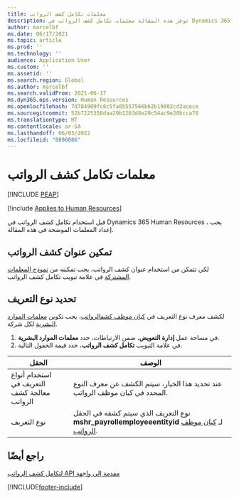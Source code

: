 ```yaml
---
title: معلمات تكامل كشف الرواتب
description: توفر هذه المقالة معلمات تكامل كشف الرواتب في Dynamics 365 Human Resources.
author: marcelbf
ms.date: 06/17/2021
ms.topic: article
ms.prod: ''
ms.technology: ''
audience: Application User
ms.custom: ''
ms.assetid: ''
ms.search.region: Global
ms.author: marcelbf
ms.search.validFrom: 2021-06-17
ms.dyn365.ops.version: Human Resources
ms.openlocfilehash: 7d784909fc8c5fa05557566b62b19802cd2acece
ms.sourcegitcommit: 52b7225350daa29b1263d8e29c54ac9e20bcca70
ms.translationtype: HT
ms.contentlocale: ar-SA
ms.lasthandoff: 06/03/2022
ms.locfileid: "8896086"
---
```

# <a name="payroll-integration-parameters"></a>معلمات تكامل كشف الرواتب


[!INCLUDE [PEAP](../includes/peap-1.md)]

[!include [Applies to Human Resources](../includes/applies-to-hr.md)]

قبل استخدام تكامل كشف الرواتب في Dynamics 365 Human Resources ، يجب إعداد المعلمات الموضحة في هذه المقالة.

## <a name="enable-payroll-address"></a>تمكين عنوان كشف الرواتب

لكي تتمكن من استخدام عنوان كشف الرواتب، يجب تمكينه من [نموذج المعلمات المشتركة](hr-setup-shared-parameters.md) في علامة تبويب تكامل كشف الرواتب.

## <a name="define-the-identification-type"></a>تحديد نوع التعريف

لكشف معرف نوع التعريف في [كيان موظف كشفالرواتب](hr-admin-integration-payroll-api-payroll-employee.md)، يجب تكوين [معلمات الموارد البشرية](hr-setup-shared-parameters.md) لكل شركة.

1. في مساحة عمل **إدارة التعويض**، ضمن الارتباطات، حدد **معلمات الموارد البشرية**. 
2. في علامة التبويب **تكامل كشف الرواتب**، حدد قيمة الحقول التالية.

| الحقل | الوصف |
| --- | --- |
| استخدام أنواع التعريف في معالجة كشف الرواتب | عند تحديد هذا الخيار، سيتم الكشف عن معرف النوع المحدد في كيان موظف الرواتب. |
| نوع التعريف | نوع التعريف الذي سيتم كشفه في الحقل **mshr_payrollemployeeentityid** لـ [كيان موظف الرواتب](hr-admin-integration-payroll-api-payroll-employee.md). |

## <a name="see-also"></a>راجع أيضًا

[‏‫مقدمة إلى واجهة API لتكامل كشف الرواتب](hr-admin-integration-payroll-api-introduction.md)

[!INCLUDE[footer-include](../includes/footer-banner.md)]
